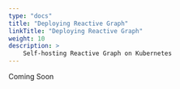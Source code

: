 ```yaml
---
type: "docs"
title: "Deploying Reactive Graph"
linkTitle: "Deploying Reactive Graph"
weight: 10
description: >
    Self-hosting Reactive Graph on Kubernetes
---
```


Coming Soon
